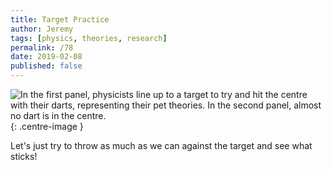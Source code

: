 ```yaml
---
title: Target Practice
author: Jeremy
tags: [physics, theories, research]
permalink: /78
date: 2019-02-08
published: false
---
```


![In the first panel, physicists line up to a target to try and hit the centre with their darts, representing their pet theories. In the second panel, almost no dart is in the centre.](https://res.cloudinary.com/dh3hm8pb7/image/upload/c_scale,q_auto:best,w_615/v1535842782/Handwaving/Published/TheoryTargetPractice.png){: .centre-image }

Let's just try to throw as much as we can against the target and see what sticks!